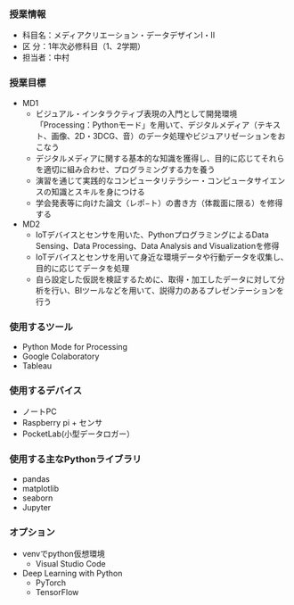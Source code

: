 ### 授業情報
- 科目名：メディアクリエーション・データデザインⅠ・Ⅱ
- 区 分：1年次必修科目（1、2学期）
- 担当者：中村

### 授業目標
- MD1
  - ビジュアル・インタラクティブ表現の入門として開発環境「Processing：Pythonモード」を用いて、デジタルメディア（テキスト、画像、2D・3DCG、音）のデータ処理やビジュアリゼーションをおこなう
  - デジタルメディアに関する基本的な知識を獲得し、目的に応じてそれらを適切に組み合わせ、プログラミングする力を養う
  - 演習を通じて実践的なコンピュータリテラシー・コンピュータサイエンスの知識とスキルを身につける
  - 学会発表等に向けた論文（レポ−ト）の書き方（体裁面に限る）を修得する
- MD2
  - IoTデバイスとセンサを用いた、PythonプログラミングによるData Sensing、Data Processing、Data Analysis and Visualizationを修得
  - IoTデバイスとセンサを用いて身近な環境データや行動データを収集し、目的に応じてデータを処理
  - 自ら設定した仮説を検証するために、取得・加工したデータに対して分析を行い、BIツールなどを用いて、説得力のあるプレゼンテーションを行う

### 使用するツール
- Python Mode for Processing
- Google Colaboratory
- Tableau

### 使用するデバイス
- ノートPC
- Raspberry pi + センサ
- PocketLab(小型データロガー）

### 使用する主なPythonライブラリ
- pandas
- matplotlib
- seaborn
- Jupyter

### オプション
- venvでpython仮想環境
  - Visual Studio Code
- Deep Learning with Python
  - PyTorch
  - TensorFlow
